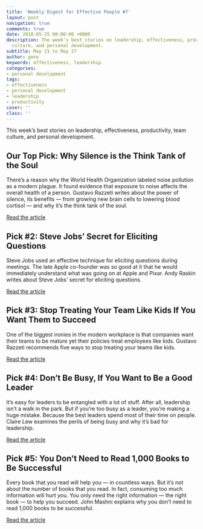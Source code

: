 ```yaml
---
title: 'Weekly Digest for Effective People #7'
layout: post
navigation: true
comments: true
date: 2018-05-25 00:00:00 +0000
description: The week’s best stories on leadership, effectiveness, productivity, team
  culture, and personal development.
subtitle: May 21 to May 27
author: gene
keywords: effectiveness, leadership
categories:
- personal development
tags:
- effectiveness
- personal development
- leadership
- productivity
cover: ''
class: ''
---
```

This week’s best stories on leadership, effectiveness, productivity, team culture, and personal development.

## Our Top Pick: Why Silence is the Think Tank of the Soul

There’s a reason why the World Health Organization labeled noise pollution as a modern plague. It found evidence that exposure to noise affects the overall health of a person. Gustavo Razzeti writes about the power of silence, its benefits — from growing new brain cells to lowering blood cortisol — and why it’s the think tank of the soul. 

[Read the article](https://medium.com/personal-growth/why-silence-is-the-think-tank-of-the-soul-9a79049824ca)

## Pick #2: Steve Jobs’ Secret for Eliciting Questions

Steve Jobs used an effective technique for eliciting questions during meetings. The late Apple co-founder was so good at it that he would immediately understand what was going on at Apple and Pixar. Andy Raskin writes about Steve Jobs’ secret for eliciting questions. 

[Read the article](https://medium.com/the-mission/steve-jobs-secret-for-eliciting-questions-overheard-at-a-san-francisco-cafe-80b1af67433)

## Pick #3: Stop Treating Your Team Like Kids If You Want Them to Succeed

One of the biggest ironies in the modern workplace is that companies want their teams to be mature yet their policies treat employees like kids. Gustavo Razzeti recommends five ways to stop treating your teams like kids.

[Read the article](https://blog.liberationist.org/if-you-want-your-team-to-be-successful-stop-treating-them-like-kids-81ef87ff6199)

## Pick #4: Don’t Be Busy, If You Want to Be a Good Leader

It’s easy for leaders to be entangled with a lot of stuff. After all, leadership isn’t a walk in the park. But if you’re too busy as a leader, you’re making a huge mistake. Because the best leaders spend most of their time on people. Claire Lew examines the perils of being busy and why it’s bad for leadership. 

[Read the article](https://blog.knowyourcompany.com/the-most-surprising-principle-of-good-leadership-dont-be-busy-87a20c07b724)

## Pick #5: You Don’t Need to Read 1,000 Books to Be Successful

Every book that you read will help you — in countless ways. But it’s not about the number of books that you read. In fact, consuming too much information will hurt you. You only need the right information — the right book — to help you succeed. John Mashni explains why you don’t need to read 1,000 books to be successful.

[Read the article](https://medium.com/@JohnMashni/why-you-do-not-need-to-read-1-000-books-to-be-successful-9f51e268d5d4)